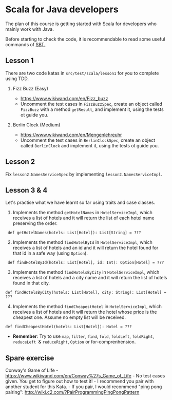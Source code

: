 # Scala for Java developers

The plan of this course is getting started with Scala for developers who mainly work with Java. 

Before starting to check the code, it is recommendable to read some useful commands of [SBT.](https://github.com/soniarodriguez/scala-for-java-devs/tree/lesson1-java/sbt-getting-started.md)

## Lesson 1

There are two code katas in `src/test/scala/lesson1` for you to complete using TDD.

1. Fizz Buzz (Easy)
    - https://www.wikiwand.com/en/Fizz_buzz
    - Uncomment the test cases in `FizzBuzzSpec`, create an object called `FizzBuzz` with a method `getResult`, and implement it, using the tests ot guide you.
    
    
2. Berlin Clock (Medium) 
    - https://www.wikiwand.com/en/Mengenlehreuhr
    - Uncomment the test cases in `BerlinClockSpec`, create an object called `BerlinClock` and implement it, using the tests ot guide you.
    
    
## Lesson 2
Fix `lesson2.NamesServiceSpec` by implementing `lesson2.NamesServiceImpl`.

## Lesson 3 & 4
Let's practise what we have learnt so far using traits and case classes. 
 1. Implements the method `getHotelNames` in `HotelServiceImpl`, which receives a list of hotels and it will return the
 list of each hotel name preserving the order.
 
 ```
  def getHotelNames(hotels: List[Hotel]): List[String] = ???
 ```
 
 
2. Implements the method `findHotelById` in `HotelServiceImpl`, which receives a list of hotels and an id and it will
  return the hotel found for that id in a safe way (using `Option`).
  
 ```
  def findHotelById(hotels: List[Hotel], id: Int): Option[Hotel] = ???
 ```
 
  
3. Implements the method `findHotelsByCity` in `HotelServiceImpl`, which receives a list of hotels and a city name and
 it will return the list of hotels found in that city.
 
 ```
 def findHotelsByCity(hotels: List[Hotel], city: String): List[Hotel] = ???
 ```
  
  
4. Implements the method `findCheapestHotel` in `HotelServiceImpl`, which receives a list of hotels and
 it will return the hotel whose price is the cheapest one. Assume no empty list will be received.
 
 ```
 def findCheapestHotel(hotels: List[Hotel]): Hotel = ???
 ```
 
 
 * **Remember**: Try to use `map`, `filter`, `find`, `fold`, `foldLeft`, `foldRight`, `reduceLeft `& `reduceRight`, `Option`
 or for-comprenhension.



    
    
    
## Spare exercise
Conway's Game of Life
    - https://www.wikiwand.com/en/Conway%27s_Game_of_Life 
    - No test cases given. You get to figure out how to test it!
    - I recommend you pair with another student for this Kata. 
        - If you pair, I would recommend "ping pong pairing": http://wiki.c2.com/?PairProgrammingPingPongPattern

